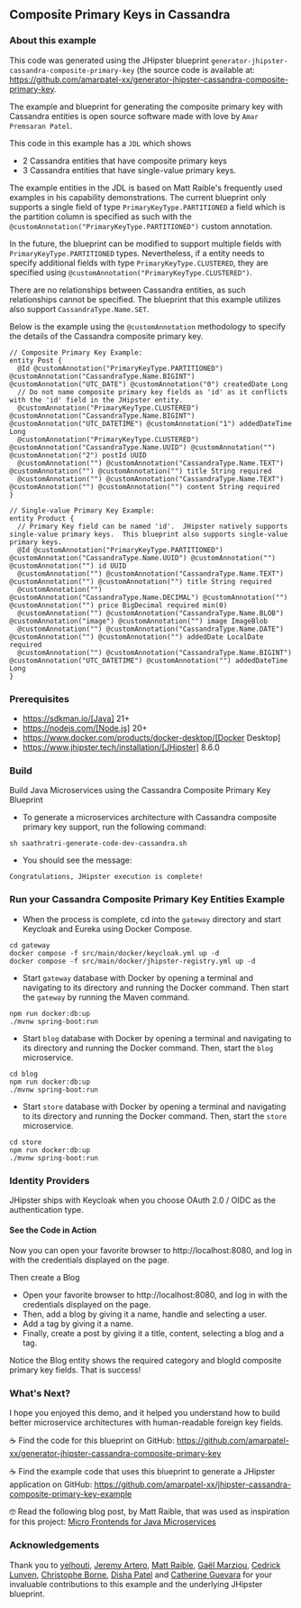 
## Composite Primary Keys in Cassandra

### About this example

This code was generated using the JHipster blueprint `generator-jhipster-cassandra-composite-primary-key` 
(the source code is available at: https://github.com/amarpatel-xx/generator-jhipster-cassandra-composite-primary-key.  

The example and blueprint for generating the composite primary key with Cassandra entities is open source software made with love by `Amar Premsaran Patel`.


This code in this example has a `JDL` which shows 
- 2 Cassandra entities that have composite primary keys
- 3 Cassandra entities that have single-value primary keys. 

The example entities in the JDL is based on Matt Raible's frequently used examples in his capability demonstrations.  The current blueprint only
supports a single field of type `PrimaryKeyType.PARTITIONED` a field which is the partition column is specified as such with the `@customAnnotation("PrimaryKeyType.PARTITIONED")` custom annotation. 

In the future, the blueprint can be modified to support multiple fields with `PrimaryKeyType.PARTITIONED` types. 
Nevertheless, if a entity needs to specify additional fields with type `PrimaryKeyType.CLUSTERED`, they
are specified using `@customAnnotation("PrimaryKeyType.CLUSTERED")`. 

There are no relationships between Cassandra entities, as such relationships cannot be specified.  The blueprint that this example utilizes also support `CassandraType.Name.SET`.

Below is the example using the `@customAnnotation` methodology to specify the details of the Cassandra composite primary key.


```
// Composite Primary Key Example:
entity Post {
  @Id @customAnnotation("PrimaryKeyType.PARTITIONED") @customAnnotation("CassandraType.Name.BIGINT") @customAnnotation("UTC_DATE") @customAnnotation("0") createdDate Long 
  // Do not name composite primary key fields as 'id' as it conflicts with the 'id' field in the JHipster entity.
  @customAnnotation("PrimaryKeyType.CLUSTERED") @customAnnotation("CassandraType.Name.BIGINT") @customAnnotation("UTC_DATETIME") @customAnnotation("1") addedDateTime Long
  @customAnnotation("PrimaryKeyType.CLUSTERED") @customAnnotation("CassandraType.Name.UUID") @customAnnotation("") @customAnnotation("2") postId UUID
  @customAnnotation("") @customAnnotation("CassandraType.Name.TEXT") @customAnnotation("") @customAnnotation("") title String required
  @customAnnotation("") @customAnnotation("CassandraType.Name.TEXT") @customAnnotation("") @customAnnotation("") content String required
}

// Single-value Primary Key Example:
entity Product {
  // Primary Key field can be named 'id'.  JHipster natively supports single-value primary keys.  This blueprint also supports single-value primary keys.
  @Id @customAnnotation("PrimaryKeyType.PARTITIONED") @customAnnotation("CassandraType.Name.UUID") @customAnnotation("") @customAnnotation("") id UUID
  @customAnnotation("") @customAnnotation("CassandraType.Name.TEXT") @customAnnotation("") @customAnnotation("") title String required
  @customAnnotation("") @customAnnotation("CassandraType.Name.DECIMAL") @customAnnotation("") @customAnnotation("") price BigDecimal required min(0)
  @customAnnotation("") @customAnnotation("CassandraType.Name.BLOB") @customAnnotation("image") @customAnnotation("") image ImageBlob
  @customAnnotation("") @customAnnotation("CassandraType.Name.DATE") @customAnnotation("") @customAnnotation("") addedDate LocalDate required
  @customAnnotation("") @customAnnotation("CassandraType.Name.BIGINT") @customAnnotation("UTC_DATETIME") @customAnnotation("") addedDateTime Long
}
```

### Prerequisites

- https://sdkman.io/[Java] 21+
- https://nodejs.com/[Node.js] 20+
- https://www.docker.com/products/docker-desktop/[Docker Desktop]
- https://www.jhipster.tech/installation/[JHipster] 8.6.0

### Build

Build Java Microservices using the Cassandra Composite Primary Key Blueprint

- To generate a microservices architecture with Cassandra composite primary key support, run the following command:

```console
sh saathratri-generate-code-dev-cassandra.sh
```

- You should see the message:

```console
Congratulations, JHipster execution is complete!
```

### Run your Cassandra Composite Primary Key Entities Example

-  When the process is complete, cd into the `gateway` directory and start Keycloak and Eureka using Docker Compose.

```console
cd gateway
docker compose -f src/main/docker/keycloak.yml up -d
docker compose -f src/main/docker/jhipster-registry.yml up -d
```

- Start `gateway` database with Docker by opening a terminal and navigating to its directory and running the Docker command. Then start the `gateway` by running the Maven command.

```console
npm run docker:db:up
./mvnw spring-boot:run
```

-  Start `blog` database with Docker by opening a terminal and navigating to its directory and running the Docker command. Then, start the `blog` microservice.

```console
cd blog
npm run docker:db:up
./mvnw spring-boot:run
```

-  Start `store` database with Docker by opening a terminal and navigating to its directory and running the Docker command. Then, start the `store` microservice.

```console
cd store
npm run docker:db:up
./mvnw spring-boot:run
```
 
### Identity Providers

JHipster ships with Keycloak when you choose OAuth 2.0 / OIDC as the authentication type.

#### See the Code in Action

Now you can open your favorite browser to http://localhost:8080, and log in with the credentials displayed on the page.

Then create a Blog

- Open your favorite browser to http://localhost:8080, and log in with the credentials displayed on the page.  
- Then, add a blog by giving it a name, handle and selecting a user.
- Add a tag by giving it a name.
- Finally, create a post by giving it a title, content, selecting a blog and a tag.

Notice the Blog entity shows the required category and blogId composite primary key fields.  That is success!

### What's Next?

I hope you enjoyed this demo, and it helped you understand how to build better microservice architectures with human-readable foreign key fields.

☕️ Find the code for this blueprint on GitHub: https://github.com/amarpatel-xx/generator-jhipster-cassandra-composite-primary-key

☕️ Find the example code that uses this blueprint to generate a JHipster application on GitHub: https://github.com/amarpatel-xx/jhipster-cassandra-composite-primary-key-example

🤓 Read the following blog post, by Matt Raible, that was used as inspiration for this project: [Micro Frontends for Java Microservices](https://auth0.com/blog/micro-frontends-for-java-microservices/)


### Acknowledgements

Thank you to [yelhouti](https://github.com/yelhouti), [Jeremy Artero](https://www.linkedin.com/in/jeremyartero/), [Matt Raible](https://github.com/mraible), [Gaël Marziou](https://github.com/gmarziou), [Cedrick Lunven](https://www.linkedin.com/in/clunven/), [Christophe Borne](https://www.linkedin.com/in/christophe-bornet-bab1193/ ), [Disha Patel](https://www.linkedin.com/in/dishapatel860/) and [Catherine Guevara](https://www.linkedin.com/in/catherine-guevara-1a5375b1/) for your invaluable contributions to this example and the underlying JHipster blueprint.